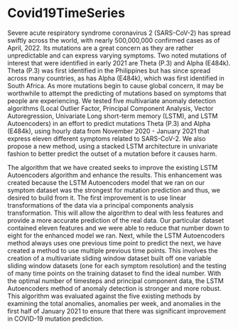 # Covid19TimeSeries

Severe acute respiratory syndrome coronavirus 2 (SARS-CoV-2) has spread swiftly across the world, with nearly 500,000,000 confirmed cases as of April, 2022. Its mutations are a great concern as they are rather unpredictable and can express varying symptoms. Two noted mutations of interest that were identified in early 2021 are Theta (P.3) and Alpha (E484k). Theta (P.3) was first identified in the Philippines but has since spread across many countries, as has Alpha (E484k), which was first identified in South Africa. As more mutations begin to cause global concern, it may be worthwhile to attempt the predicting of  mutations based on symptoms that people are experiencing. We tested five multivariate anomaly detection algorithms (Local Outlier Factor, Principal Component Analysis, Vector Autoregression, Univariate Long short-term memory (LSTM), and LSTM Autoencoders) in an effort to predict mutations Theta (P.3) and Alpha (E484k), using hourly data from November 2020 - January 2021 that express eleven different symptoms related to SARS-CoV-2. We also propose a new method, using a stacked LSTM architecture in univariate fashion to better predict the outset of a mutation before it causes harm.

The algorithm that we have created seeks to improve the existing LSTM Autoencoders algorithm and enhance the results. This enhancement was created because the LSTM Autoencoders model that we ran on our symptom dataset was the strongest for mutation prediction and thus, we desired to build from it. The first improvement is to use linear transformations of the data via a principal components analysis transformation. This will allow the algorithm to deal with less features and provide a more accurate prediction of the real data. Our particular dataset contained eleven features and we were able to reduce that number down to eight for the enhanced model we ran. Next, while the LSTM Autoencoders method always uses one previous time point to predict the next, we have created a method to use multiple previous time points. This involves the creation of a multivariate sliding window dataset built off one variable sliding window datasets (one for each symptom resolution) and the testing of many time points on the training dataset to find the ideal number. With the optimal number of timesteps and principal component data, the LSTM Autoencoders method of anomaly detection is stronger and more robust. This algorithm was evaluated against the five existing methods by examining the total anomalies, anomalies per week, and anomalies in the first half of January 2021 to ensure that there was significant improvement in COVID-19 mutation prediction.
